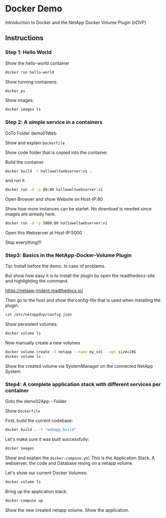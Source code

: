 # Docker Demo

Introduction to Docker  and the NetApp Docker Volume Plugin (nDVP)

## Instructions

### Step 1: Hello World

Show the hello-world container

```bash
docker run hello-world
```

Show running containers:

```bash
docker ps
```

Show images:

```bash
docker images ls
```

### Step 2: A simple service in a containers

GoTo Folder demo01Web

Show and explain ```Dockerfile```

Show code folder that is copied into the container

Build the container

```bash
docker build -t halloweltwebserver:v1 .
```

and run it

```bash
docker run -d -p 80:80 halloweltwebserver:v1
```

Open Browser and show Website on Host-IP:80

Show how more instances can be startet. No download is needed since images are already here.

```bash
docker run -d -p 5000:80 halloweltwebserver:v1
```

Open this Webserver at Host-IP:5000

Stop everything!!!  

### Step3: Basics in the NetApp-Docker-Volume Plugin

Tip: Install before the demo. In case of problems.

But show how easy it is to install the plugin by open the readthedocs-site and highlighting the command.

<https://netapp-trident.readthedocs.io/>

Then go to the host and show the config-file that is used when installing the plugin.

```bash
cat /etc/netappdvp/config.json
```

Show persistent volumes:

```bash
docker volume ls
```

Now manually create a new volumes

```bash
docker volume create -d netapp --name my_vol --opt size=10G
docker volume ls
```

Show the created volume via SystemManager on the connected NetApp System


### Step4: A complete application stack with different services per container

Goto the demo02App - Folder

Show ```Dockerfile```

First, build the current codebase:

```bash
docker build . -t "webapp_build"
```

Let's make sure it was built successfully:

```bash
docker images
```

Show and explain the ```docker-compose.yml```
This is the Application Stack. A webserver, the code and Database resing on a netapp volume.

Let's show our current Docker Volumes:

```bash
docker volume ls
```

Bring up the application stack:

```bash
docker-compose up
```

Show the new created netapp volume.
Show the application.
